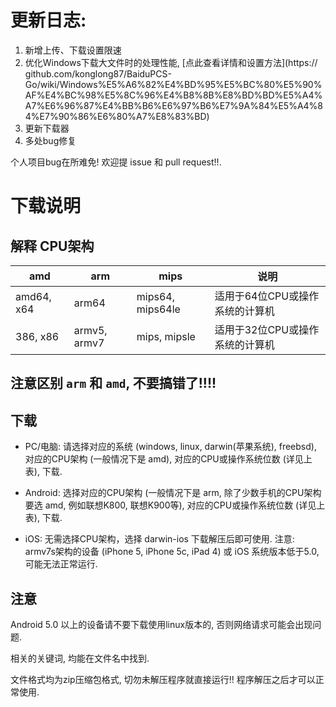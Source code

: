 # 更新日志: 

1. 新增上传、下载设置限速
2. 优化Windows下载大文件时的处理性能, [点此查看详情和设置方法](https:// github.com/konglong87/BaiduPCS-Go/wiki/Windows%E5%A6%82%E4%BD%95%E5%BC%80%E5%90%AF%E4%BC%98%E5%8C%96%E4%B8%8B%E8%BD%BD%E5%A4%A7%E6%96%87%E4%BB%B6%E6%97%B6%E7%9A%84%E5%A4%84%E7%90%86%E6%80%A7%E8%83%BD)
3. 更新下载器
4. 多处bug修复

个人项目bug在所难免! 欢迎提 issue 和 pull request!!.

# 下载说明

## 解释 CPU架构

|amd|arm| mips| 说明 |
|-----|----------------|------------------|------------------|
|amd64, x64 |arm64   | mips64, mips64le |适用于64位CPU或操作系统的计算机|
|386, x86 |armv5, armv7  | mips, mipsle |适用于32位CPU或操作系统的计算机|

## 注意区别 `arm` 和 `amd`, 不要搞错了!!!!

## 下载

* PC/电脑: 
    请选择对应的系统 (windows, linux, darwin(苹果系统), freebsd), 对应的CPU架构 (一般情况下是 amd), 对应的CPU或操作系统位数 (详见上表), 下载.

* Android: 
    选择对应的CPU架构 (一般情况下是 arm, 除了少数手机的CPU架构要选 amd, 例如联想K800, 联想K900等), 对应的CPU或操作系统位数  (详见上表), 下载.

* iOS:
    无需选择CPU架构，选择 darwin-ios 下载解压后即可使用. 注意: armv7s架构的设备 (iPhone 5, iPhone 5c, iPad 4) 或 iOS 系统版本低于5.0, 可能无法正常运行.

## 注意

Android 5.0 以上的设备请不要下载使用linux版本的, 否则网络请求可能会出现问题.

相关的关键词, 均能在文件名中找到. 

文件格式均为zip压缩包格式, 切勿未解压程序就直接运行!! 程序解压之后才可以正常使用.
